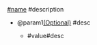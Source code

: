 <link rel="stylesheet" href="../../jnb-sheet.css">

<f-box>
    <f-head>
        <a href="#ref"><f-name>#name</f-name></a>
        <f-desc><d-c/>#description</f-desc>
    </f-head>
    <f-body>
    <ul t="param">
        <li><f-param>@param1</f-param><u>(Optional)</u> #desc</li>
        <ul t="arg">
            <li><f-arg t="str">#value</f-arg><d-c/>#desc</li>
        </ul>
    </ul>
    </f-body>
</f-box>